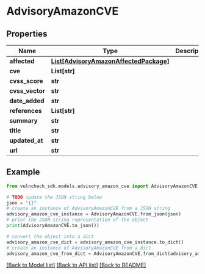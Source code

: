 # AdvisoryAmazonCVE


## Properties

Name | Type | Description | Notes
------------ | ------------- | ------------- | -------------
**affected** | [**List[AdvisoryAmazonAffectedPackage]**](AdvisoryAmazonAffectedPackage.md) |  | [optional] 
**cve** | **List[str]** |  | [optional] 
**cvss_score** | **str** |  | [optional] 
**cvss_vector** | **str** |  | [optional] 
**date_added** | **str** |  | [optional] 
**references** | **List[str]** |  | [optional] 
**summary** | **str** |  | [optional] 
**title** | **str** |  | [optional] 
**updated_at** | **str** |  | [optional] 
**url** | **str** |  | [optional] 

## Example

```python
from vulncheck_sdk.models.advisory_amazon_cve import AdvisoryAmazonCVE

# TODO update the JSON string below
json = "{}"
# create an instance of AdvisoryAmazonCVE from a JSON string
advisory_amazon_cve_instance = AdvisoryAmazonCVE.from_json(json)
# print the JSON string representation of the object
print(AdvisoryAmazonCVE.to_json())

# convert the object into a dict
advisory_amazon_cve_dict = advisory_amazon_cve_instance.to_dict()
# create an instance of AdvisoryAmazonCVE from a dict
advisory_amazon_cve_from_dict = AdvisoryAmazonCVE.from_dict(advisory_amazon_cve_dict)
```
[[Back to Model list]](../README.md#documentation-for-models) [[Back to API list]](../README.md#documentation-for-api-endpoints) [[Back to README]](../README.md)


